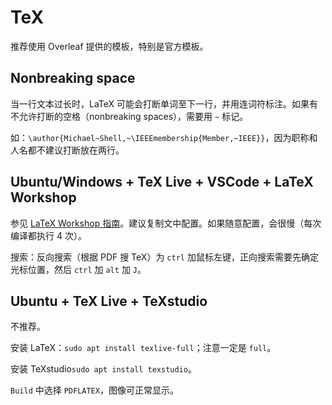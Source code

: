 # TeX

推荐使用 Overleaf 提供的模板，特别是官方模板。

## Nonbreaking space

当一行文本过长时，LaTeX 可能会打断单词至下一行，并用连词符标注。如果有不允许打断的空格（nonbreaking spaces），需要用 `~` 标记。

如：`\author{Michael~Shell,~\IEEEmembership{Member,~IEEE}}`，因为职称和人名都不建议打断放在两行。

## Ubuntu/Windows + TeX Live + VSCode + LaTeX Workshop

参见 [LaTeX Workshop 指南](https://zhuanlan.zhihu.com/p/166523064)。建议复制文中配置。如果随意配置，会很慢（每次编译都执行 4 次）。

搜索：反向搜索（根据 PDF 搜 TeX）为 `ctrl` 加鼠标左键，正向搜索需要先确定光标位置，然后 `ctrl` 加 `alt` 加 `J`。

## Ubuntu + TeX Live + TeXstudio

不推荐。

安装 LaTeX：`sudo apt install texlive-full`；注意一定是 `full`。

安装 TeXstudio`sudo apt install texstudio`。

`Build` 中选择 `PDFLATEX`，图像可正常显示。
